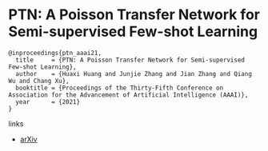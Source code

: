 # PTN: A Poisson Transfer Network for Semi-supervised Few-shot Learning

```
@inproceedings{ptn_aaai21,
  title     = {PTN: A Poisson Transfer Network for Semi-supervised Few-shot Learning},
  author    = {Huaxi Huang and Junjie Zhang and Jian Zhang and Qiang Wu and Chang Xu},
  booktitle = {Proceedings of the Thirty-Fifth Conference on Association for the Advancement of Artificial Intelligence (AAAI)},
  year      = {2021}
}
```

links
- [arXiv](https://arxiv.org/abs/2012.10844)
